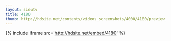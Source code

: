 ```yaml
---
layout: sieutv
title: 4180
thumb: http://hdsite.net/contents/videos_screenshots/4000/4180/preview_360p.mp4.jpg
---
```

{% include iframe src='http://hdsite.net/embed/4180' %}
 
